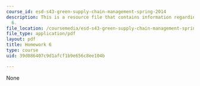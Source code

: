 ```yaml
---
course_id: esd-s43-green-supply-chain-management-spring-2014
description: This is a resource file that contains information regarding homework
  6.
file_location: /coursemedia/esd-s43-green-supply-chain-management-spring-2014/39d086407c9d1afcf1b9e656c8ee104b_MITESD_S43S14_6_HW.pdf
file_type: application/pdf
layout: pdf
title: Homework 6
type: course
uid: 39d086407c9d1afcf1b9e656c8ee104b

---
```

None
